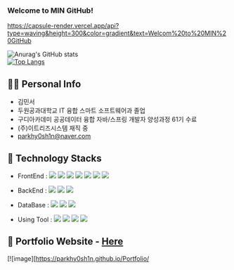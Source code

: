 ### Welcome to MIN GitHub!
https://capsule-render.vercel.app/api?type=waving&height=300&color=gradient&text=Welcom%20to%20MIN%20GitHub

![Anurag's GitHub stats](https://github-readme-stats.vercel.app/api?username=anuraghazra&theme=merko&show_icons=true)
<br>
[![Top Langs](https://github-readme-stats.vercel.app/api/top-langs/?username=anuraghazra&theme=merko)](https://github.com/anuraghazra/github-readme-stats)

## 🙋‍♂️ Personal Info
- 김민서
- 두원공과대학교 IT 융합 스마트 소프트웨어과 졸업
- 구디아카데미 공공데이터 융합 자바/스프링 개발자 양성과정 61기 수료
- (주)이트리즈시스템 재직 중
- parkhy0sh1n@naver.com

## 🔨 Technology Stacks
- FrontEnd : <span><img src="https://img.shields.io/badge/HTML-e34f26?style=flat&logo=html5&logoColor=white"/></span>
<span><img src="https://img.shields.io/badge/CSS-1572b6?style=flat&logo=css3&logoColor=white"/></span>
<span><img src="https://img.shields.io/badge/Sass-cc6699?style=flat&logo=sass&logoColor=white"/></span>
<span><img src="https://img.shields.io/badge/JavaScript-dbab09?style=flat&logo=javascript&logoColor=white"/></span>
<span><img src="https://img.shields.io/badge/jQuery-0769ad?style=flat&logo=jquery&logoColor=white"/></span>
<span><img src="https://img.shields.io/badge/Vue.js-4FC08D?style=flat-square&logo=Vue.js&logoColor=white"/></span>
<span><img src="https://img.shields.io/badge/Bootstrap-7952B3?style=flat&logo=bootstrap&logoColor=white"/></span>

- BackEnd : <span><img src="https://img.shields.io/badge/java-007396?style=flat-square&logo=java&logoColor=white"/></span>
<span><img src="https://img.shields.io/badge/Spring-6DB33F?style=flat-square&logo=Spring&logoColor=white"/></span>
<span><img src="https://img.shields.io/badge/JSON-000000?style=flat-square&logo=json&logoColor=white"/></span>

- DataBase : <span><img src="https://img.shields.io/badge/ORACLE-F80000?style=flat-square&logo=oracle&logoColor=white"/></span>
<span><img src="https://img.shields.io/badge/MySQL-4479A1?style=flat-square&logo=MySQL&logoColor=white"/></span>
<span><img src="https://img.shields.io/badge/MariaDB-003545?style=flat-square&logo=mariaDB&logoColor=white"/></span>

- Using Tool : <span><img src="https://img.shields.io/badge/Eclipse%20IDE-2C2255?style=flat-square&logo=eclipseide&logoColor=white"/></span>
<span><img src="https://img.shields.io/badge/Visual Studio Code-007ACC?style=flat-square&logo=Visual Studio Code&logoColor=white"/></span>
<span><img src="https://img.shields.io/badge/Docker-2496ED?style=flat&logo=docker&logoColor=white"/></span>
<span><img src="https://img.shields.io/badge/GitHub-181717?style=flat&logo=github&logoColor=white"/></span>


## 📝 Portfolio Website - <a href="https://parkhy0sh1n.github.io/Portfolio/">Here</a>
[![image][https://parkhy0sh1n.github.io/Portfolio/
